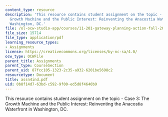 ```yaml
---
content_type: resource
description: 'This resource contains student assignment on the topic - Case 3: The
  Growth Machine and the Public Interest: Reinventing the Anacostia Waterfront in
  Washington, DC.'
file: /ol-ocw-studio-app/courses/11-201-gateway-planning-action-fall-2005/0b8f14d763bdc5929f00ed5d8f4640b9_assn4ind.pdf
file_size: 15714
file_type: application/pdf
learning_resource_types:
- Assignments
license: https://creativecommons.org/licenses/by-nc-sa/4.0/
ocw_type: OCWFile
parent_title: Assignments
parent_type: CourseSection
parent_uid: 87fcc105-1323-2c35-a932-6201be5698c2
resourcetype: Document
title: assn4ind.pdf
uid: 0b8f14d7-63bd-c592-9f00-ed5d8f4640b9
---
```

This resource contains student assignment on the topic - Case 3: The Growth Machine and the Public Interest: Reinventing the Anacostia Waterfront in Washington, DC.